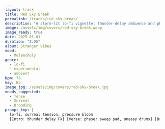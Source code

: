 ```yaml
---
layout: track
title: Red Sky Break
permalink: /tracks/red-sky-break/
description: "A storm-lit lo-fi vignette: thunder-delay ambience and phaser-swept pads ride uneasy drums, a reversed melody blooms with surreal tension, then everything melts into a vinyl-faded exit."
image: /assets/img/covers/red-sky-break.webp
image_ready: true
date: 2025-01-01
duration: "2:05"
album: Stranger Vibes
mood:
  - Melancholy
genre:
  - lo-fi
  - experimental
  - ambient
bpm: 78
key: Bb
image_jpg: /assets/img/covers/red-sky-break.jpg
moods_suggested:
  - Tense
  - Surreal
  - Brooding
prompt_tmp: |
  lo-fi, surreal tension, pressure bloom
  [Intro: thunder delay FX] [Verse: phaser sweep pad, uneasy drums] [Bridge: reversed melody drop] [Outro: vinyl melt]
---
```

